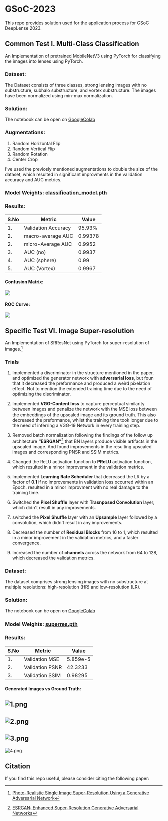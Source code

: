 # __GSoC-2023__

This repo provides solution used for the application process for GSoC DeepLense 2023. <br>


## __Common Test I. Multi-Class Classification__

An Implementation of pretrained MobileNetV3 using PyTorch for classifying the images into lenses using PyTorch.

### **Dataset**:
The Dataset consists of three classes, strong lensing images with no substructure, subhalo substructure, and vortex substructure. The images have been normalized using min-max normalization.

### **Solution**:
The notebook can be open on [GoogleColab](https://colab.research.google.com/drive/1lJTy1PWsbkNAykuz6oRYMKkvjbqJKis-?usp=sharing)

### **Augmentations**:

1. Random Horizontal Flip
2. Random Vertical Flip
3. Random Rotation
4. Center Crop

I've used the previosly mentioned augmentations to double the size of the dataset, which resulted in significant improvments in the validation accuracy and AUC metrics.

### **Model Weights**: [classification_model.pth](/weights/classification_model.pth)



### **Results**:

| S.No | Metric              | Value  |
| ---- | ------------------- | ------ |
| 1.   | Validation Accuracy | 95.93% |
| 2.   | macro-average AUC   | 0.99378|
| 2.   | micro-Average AUC   | 0.9952 |
| 3.   | AUC (no)            | 0.9937 |
| 4.   | AUC (sphere)        | 0.99   |
| 5.   | AUC (Vortex)        | 0.9967 |

#### **Confusion Matrix**:

<img src="images/confusion_matrix.png">

#### **ROC Curve**:

<img src="images/ROC_Curve.png">

<br>

## __Specific Test VI. Image Super-resolution__

An Implementation of SRResNet using PyTorch for super-resolution of images.[^1]

### Trials

1. Implemented a discriminator in the structure mentioned in the paper, and optimized the generator network with **adversarial loss**, but foun that it decreased the preformance and produced a weird pixelation effect. Not to mention the extended training time due to the need of optimizing the discriminator.

2. Implemented **VGG-Content loss** to capture perceptual similarity between images and penalize the network with the MSE loss between the embeddings of the upscaled image and its ground truth. This also decreased the preformance, whilst the training time took longer due to the need of inferring a VGG-19 Network in every training step.

3. Removed batch normalization following the findings of the follow up architecture **“ESRGAN”**[^2] that BN layers produce visible artifacts in the upscaled image. And found improvements in the resulting upscaled images and corresponding PNSR and SSIM metrics.

4. Changed the ReLU activation function to **PReLU** activation function, which resulted in a minor improvement in the validation metrics.

5. Implemented **Learning Rate Scheduler** that decreased the LR by a factor of **0.1** if no improvements in validation loss occurred within an Epoch. resulted in a minor improvment with no real damage to the training time.

6. Switched the **Pixel Shuffle** layer with **Trasnposed Convolution** layer, which didn't result in any improvements.

7. switched the **Pixel Shuffle** layer with an **Upsample** layer followed by a convolution, which didn't result in any improvements.

8. Decreased the number of **Residual Blocks** from 16 to 1, which resulted in a minor improvement in the validation metrics, and a faster convergence.

9. Increased the number of **channels** across the network from 64 to 128, which decreased the validation metrics.


### **Dataset**:
The dataset comprises strong lensing images with no substructure at multiple resolutions: high-resolution (HR) and low-resolution (LR).

### **Solution**:
The notebook can be open on [GoogleColab](https://colab.research.google.com/drive/1UOhPnVv-YDzBvhI5va-PipOj3BV9LHMT?usp=sharing)


### **Model Weights**: [superres.pth](/weights/superres.pth)

### **Results**:
| S.No | Metric          | Value    |
| ---- | --------------- | -------- |
| 1.   | Validation MSE  | 5.859e-5 |
| 2.   | Validation PSNR | 42.3233  |
| 3.   | Validation SSIM | 0.98295  |  


#### **Generated Images vs Ground Truth**:
![1.png](images/1.png)
-
![2.png](images/2.png)
-
![3.png](images/3.png)
-
![4.png](images/4.png)
## __Citation__

If you find this repo useful, please consider citing the following paper:



[^1]: [Photo-Realistic Single Image Super-Resolution Using a Generative Adversarial Network](https://arxiv.org/abs/1609.04802)
[^2]: [ESRGAN: Enhanced Super-Resolution Generative Adversarial Networks](https://arxiv.org/abs/1809.00219)

